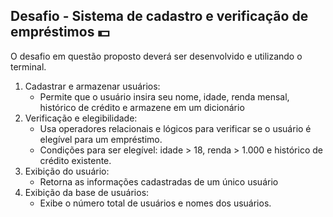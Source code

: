 ## Desafio - Sistema de cadastro e verificação de empréstimos 💵

O desafio em questão proposto deverá ser desenvolvido e utilizando o terminal.  

1. Cadastrar e armazenar usuários:
    - Permite que o usuário insira seu nome, idade, renda mensal, histórico de crédito e armazene em um dicionário
2. Verificação e elegibilidade:
    - Usa operadores relacionais e lógicos para verificar se o usuário é elegível para um empréstimo.
    - Condições para ser elegível: idade > 18, renda > 1.000 e histórico de crédito existente.
3. Exibição do usuário:
    - Retorna as informações cadastradas de um único usuário
4. Exibição da base de usuários:
    - Exibe o número total de usuários e nomes dos usuários.